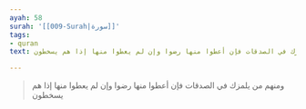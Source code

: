```yaml
---
ayah: 58
surah: '[[009-Surah|سورة]]'
tags:
- quran
text: ومنهم من يلمزك في الصدقات فإن أعطوا منها رضوا وإن لم يعطوا منها إذا هم يسخطون

---
```

> ومنهم من يلمزك في الصدقات فإن أعطوا منها رضوا وإن لم يعطوا منها إذا هم يسخطون
